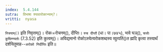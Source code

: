 ```yaml
---
index:  5.4.144
sutra:  विभाषा श्यावारोकाभ्याम्?।
vritti:  nyasa
---
```


`स्त्रियाम्()` इति निवृत्तम्()। रोकः=रोचनम्(), दीप्तिः। `रुच दीप्तौ` (धा। पा।७४५), भावे घञ्(), `चजोः कुघिण्ण्यतोः` (7.3.52) इति कुत्वम्()। अविद्यमानो रोकोऽस्येत्यरोकशब्दस्य व्युत्पतिं()त ह्मदि कृत्वा तस्यार्थं दर्शयितुमाह--`अरोको निर्दीप्तिः` इति॥
